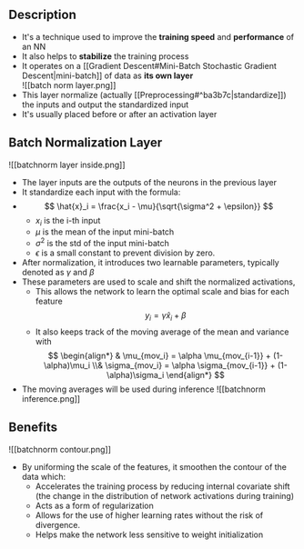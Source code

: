 ## Description
- It's a technique used to improve the **training speed** and **performance** of an NN
- It also helps to **stabilize** the training process
- It operates on a [[Gradient Descent#Mini-Batch Stochastic Gradient Descent|mini-batch]] of data as **its own layer**  
![[batch norm layer.png]]
- This layer normalize (actually [[Preprocessing#^ba3b7c|standardize]]) the inputs and output the standardized input
- It's usually placed before or after an activation layer
## Batch Normalization Layer
![[batchnorm layer inside.png]]
- The layer inputs are the outputs of the neurons in the previous layer
- It standardize each input with the formula:
- $$
  \hat{x}_i = \frac{x_i - \mu}{\sqrt{\sigma^2 + \epsilon}}
$$
	- $x_i$ is the i-th input
	- $\mu$ is the mean of the input mini-batch
	- $\sigma^2$ is the std of the input mini-batch
	-  $\epsilon$ is a small constant to prevent division by zero.
- After normalization, it introduces two learnable parameters, typically denoted as $\gamma$ and $\beta$
- These parameters are used to scale and shift the normalized activations,
	- This allows the network to learn the optimal scale and bias for each feature
  $$
  y_i = \gamma \hat{x}_i + \beta
  $$
  - It also keeps track of the moving average of the mean and variance with
  $$
  \begin{align*} &
  \mu_{mov_i} = \alpha \mu_{mov_{i-1}} + (1-\alpha)\mu_i 
 \\&
  \sigma_{mov_i} = \alpha \sigma_{mov_{i-1}} + (1-\alpha)\sigma_i
  \end{align*}
 $$
- The moving averages will be used during inference
![[batchnorm inference.png]]
## Benefits
![[batchnorm contour.png]]
- By uniforming the scale of the features, it smoothen the contour of the data which:
	- Accelerates the training process by reducing internal covariate shift (the change in the distribution of network activations during training)
	- Acts as a form of regularization
	- Allows for the use of higher learning rates without the risk of divergence.
	- Helps make the network less sensitive to weight initialization
